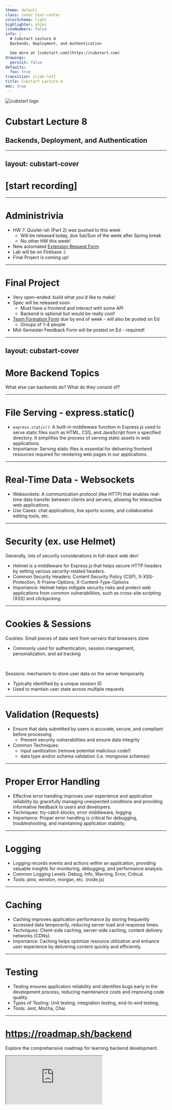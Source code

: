 ```yaml
---
theme: default
class: cover text-center
colorSchema: light
highlighter: shiki
lineNumbers: false
info: |
  # Cubstart Lecture 8
  Backends, Deployment, and Authentication

  See more at [cubstart.com](https://cubstart.com)
drawings:
  persist: false
defaults:
  foo: true
transition: slide-left
title: Cubstart Lecture 8
mdc: true
---
```


<img class="w-24 m-auto mb-8" src="/images/cubstart-logo.png" alt="cubstart logo" />

# Cubstart Lecture 8

## Backends, Deployment, and Authentication


---
layout: cubstart-cover
---

# \[start recording\]


---

# Administrivia

<v-clicks>

- HW 7: Quizlet-ish (Part 2) was pushed to this week
  - Will be released today, due Sat/Sun of the week after Spring break
  - No other HW this week!
- New automated [Extension Request Form](https://forms.gle/ngVNtwp1uPdeNktY8)
- Lab will be on Firebase :)
- Final Project is coming up!

</v-clicks>

---

# Final Project

- Very open-ended: build what you'd like to make!
- Spec will be released soon
  - Must have a frontend and interact with some API
  - Backend is optional but would be really cool!
- [Team Formation Form](https://forms.gle/9C6Kj8kJs2eMgRAUA) due by end of week - will also be posted on Ed
  - Groups of 1-4 people
- Mid-Semester Feedback Form will be posted on Ed - required!

---
layout: cubstart-cover
---

# More Backend Topics

What else can backends do? What do they consist of?

---

# File Serving - express.static()

- `express.static()`: A built-in middleware function in Express.js used to serve static files such as HTML, CSS, and JavaScript from a specified directory. It simplifies the process of serving static assets in web applications.
- Importance: Serving static files is essential for delivering frontend resources required for rendering web pages in our applications.

<!-- Speaker Notes: Explain how to serve static files using express.static() in Express.js. Discuss the importance of organizing static files in a public directory and how to configure express.static(). -->

---

# Real-Time Data - Websockets

- Websockets: A communication protocol (like HTTP) that enables real-time data transfer between clients and servers, allowing for interactive web applications.
- Use Cases: chat applications, live sports scores, and collaborative editing tools, etc.

<!--
Speaker Notes: Introduce Websockets as a technology for real-time communication between the client and server. Mention common use cases such as chat applications and live updates. Discuss libraries like Socket.io for implementing Websockets in Node.js applications.
-->

---

# Security (ex. use Helmet)
Generally, lots of security considerations in full-stack web dev!

- Helmet is a middleware for Express.js that helps secure HTTP headers by setting various security-related headers.
- Common Security Headers: Content Security Policy (CSP), X-XSS-Protection, X-Frame-Options, X-Content-Type-Options
- Importance: Helmet helps mitigate security risks and protect web applications from common vulnerabilities, such as cross-site scripting (XSS) and clickjacking.

<!--
Speaker Notes: Discuss the importance of security in web applications and how Helmet helps mitigate security risks by setting HTTP headers securely. Explain common security headers provided by Helmet and their purposes.
-->

---

# Cookies & Sessions
<div/>

Cookies: Small pieces of data sent from servers that browsers store
  - Commonly used for authentication, session management, personalization, and ad tracking

<br/>

Sessions: mechanism to store user data on the server temporarily
  - Typically identified by a unique session ID
  - Used to maintain user state across multiple requests

<!--
Speaker Notes: Discuss the purpose and use cases of cookies and sessions in web applications. Mention how sessions can be implemented in Express.js using middleware like express-session.
-->

---

# Validation (Requests)

- Ensure that data submitted by users is accurate, secure, and compliant before processing
  - Prevent security vulnerabilities and ensure data integrity
- Common Techniques:
  - input sanitization (remove potential malicious code!)
  - data type and/or schema validation (i.e. mongoose schemas)

<!-- Speaker Notes: Discuss the importance of request validation in preventing security vulnerabilities and ensuring data integrity. Mention libraries like Joi for request validation in Express.js applications. -->

---

# Proper Error Handling

- Effective error handling improves user experience and application reliability by gracefully managing unexpected conditions and providing informative feedback to users and developers.
- Techniques: try-catch blocks, error middleware, logging
- Importance: Proper error handling is critical for debugging, troubleshooting, and maintaining application stability.

<!--
Speaker Notes: Explain the significance of proper error handling in backend development. Discuss strategies for handling errors gracefully and logging error details for debugging purposes.
-->

---

# Logging

- Logging records events and actions within an application, providing valuable insights for monitoring, debugging, and performance analysis.
- Common Logging Levels: Debug, Info, Warning, Error, Critical.
- Tools: pino, winston, morgan, etc. (node.js)

<!-- Speaker Notes: Introduce logging as a critical aspect of backend development. Discuss the importance of logging different types of events and choosing appropriate logging levels. Mention popular logging libraries like Winston and Morgan. -->


---

# Caching

- Caching improves application performance by storing frequently accessed data temporarily, reducing server load and response times.
- Techniques: Client-side caching, server-side caching, content delivery networks (CDNs).
- Importance: Caching helps optimize resource utilization and enhance user experience by delivering content quickly and efficiently.

<!-- Speaker Notes: Explain caching as a technique for improving performance and reducing server load. Discuss different caching strategies and when to use them. Mention caching libraries like Node-cache for server-side caching. -->

---

# Testing

- Testing ensures application reliability and identifies bugs early in the development process, reducing maintenance costs and improving code quality.
- Types of Testing: Unit testing, integration testing, end-to-end testing.
- Tools: Jest, Mocha, Chai

<!-- Speaker Notes: Discuss the importance of testing in backend development and the different types of testing methodologies. Mention popular testing frameworks like Jest and Mocha for testing Node.js applications. -->

---

# <https://roadmap.sh/backend>

Explore the comprehensive roadmap for learning backend development.

  <iframe src="https://roadmap.sh/backend" class="w-full mt-8 h-90" />

<!--
Speaker Notes: Introduce roadmap.sh/backend as a valuable resource for learning and mastering backend development concepts. Encourage students to explore the roadmap to gain a deeper understanding of backend technologies and best practices.
-->

---
layout: cubstart-cover
---

# Deployment & Hosting

---

# Components of Web Applications

- Frontend: Often consists of static files (HTML, CSS, JavaScript).
- Web Servers: Handle API requests and potentially serve static files.
- Databases: Store and manage application data.

<!-- Speaker Notes: Explain the components of web applications and their respective roles. Emphasize the separation of concerns between frontend, backend, and database layers. -->

---

# "Managed" Services

- BaaS (Backend as a Service): Provides backend infrastructure and services, allowing developers to focus on application logic.
- PaaS (Platform as a Service): Offers platforms for application deployment and management, including runtime environments and middleware.
- IaaS (Infrastructure as a Service): Provides virtualized computing resources over the internet, including servers, storage, and networking.

<!-- Speaker Notes: Discuss the different types of managed services for deploying web applications. Explain the trade-offs between BaaS, PaaS, and IaaS in terms of control, scalability, and management overhead. -->

---

# Databases

- Databases also need to be deployed and managed.
- Options include using managed database services or setting up databases on virtual machines.

<!-- Speaker Notes: Highlight the importance of deploying and managing databases for web applications. Discuss the benefits of using managed database services for scalability, reliability, and ease of maintenance. -->

---

# How to Deploy

- Consider scalability, performance, cost, complexity, etc.
- Think about specific requirements of your application
- Ensure proper security measures are implemented throughout the deployment process


---

# 1. Self-Managed Servers

- Provision virtual or physical servers from a cloud provider (IaaS) or your own infrastructure
- Install necessary software (e.g., web server, database server, application runtime)
- Configure security settings
- Deploy your application manually or using deployment tools like Ansible, Chef, or Puppet

---

# 2. Platform as a Service (PaaS)

- Use platforms like Heroku, Google App Engine, or Microsoft Azure App Service
- These platforms manage infrastructure and provide tools for deploying, scaling, and monitoring applications
- Typically, you only need to focus on code and configuration, without dealing with server management

---

# 3. Containerization

- Dockerize your application and dependencies into containers
- Use container orchestration tools like Kubernetes, Docker Swarm, or Amazon ECS to manage and deploy containers at scale
- Provides consistency across different environments and simplifies deployment and scaling

---

# 4. Serverless Computing

- Deploy backend applications as functions or serverless APIs
- Use platforms like AWS Lambda, Google Cloud Functions, or Azure Functions
- Pay only for the resources consumed during execution
- Well-suited for event-driven architectures and microservices

---

# Managed Backend Services

- Utilize managed services for specific backend components:
  - databases (e.g., Amazon RDS, Google Cloud SQL, MongoDB Atlas)
  - caching (e.g., Amazon ElastiCache, Redis Labs)
  - message queues (e.g., Amazon SQS, Google Cloud Pub/Sub)
- Focus on application logic while offloading operational tasks to the service provider

---

# Summary: How to Deploy
Can combine multiple methods!

- DIY: set up servers, install packages, configure security, etc. on your own
  - Fully Self-Host: Use your own infrastructure (i.e. actual computers)
  - IaaS Platforms: Utilize cloud providers like AWS, Linode, or Digital Ocean to provision virtual machines

---

# Summary: How to Deploy
Can combine multiple methods!

- PaaS Platforms: Deploy **applications** on platforms like Heroku, which abstract away infrastructure and system management
- Containerization: Deploy **containers**, or lightweight packages containing your code and all software/system dependencies
- Serverless Platforms: Deploy just **functions** (pieces of code) that run on the cloud

<!-- Speaker Notes: Explain the various deployment options available for web applications, ranging from self-hosting to serverless architectures. Discuss the benefits and drawbacks of each approach in terms of scalability, cost, and complexity. -->

---

# Continuous Integration/Continuous Deployment (CI/CD)

- Automate the deployment process using CI/CD pipelines
- Build, test, and deploy your backend application whenever changes are made to the codebase
- Use platforms/tools like GitHub Actions, CircleCI, Jenkins, etc.

---
layout: cubstart-cover
---

# Authentication

---

# Authentication Overview

- Authentication is the process of verifying the identity of a user.
- Important for controlling access to resources and protecting sensitive data.

<!-- Speaker Notes: Introduce authentication as a crucial aspect of web application security. Discuss the importance of verifying user identities to control access and maintain data integrity. -->

---

# Many Ways to Implement Authentication

- Write Your Own Fully: Not recommended due to security risks and complexity.
- Use a Library (e.g., Passport.js): Leverage existing authentication strategies and middleware.
- Use a Managed Service Like Auth0: Simplifies authentication with comprehensive features and integrations.

<!-- Speaker Notes: Discuss different approaches to implementing authentication in web applications. Emphasize the benefits of using libraries or managed services for authentication to reduce development time and improve security. -->

---

# Under-the-Hood: Cookies & Sessions or JWT Tokens

- Cookies & Sessions: Traditional approach using server-side session management and cookies to track user sessions.
- JWT Tokens: Stateless authentication using JSON Web Tokens for secure authentication and authorization.

<!-- Speaker Notes: Explain the mechanisms used for authentication, including cookies and sessions for server-side session management and JWT tokens for stateless authentication. Discuss the pros and cons of each approach and when to use them. -->

---

# Express + [Auth0](https://auth0.com/)

- Use express-openid-connect middleware for seamless integration with Auth0
- Connect Auth0 user authentication to MongoDB for user management and access control
- Will show demo!

<!--
Speaker Notes: Walk through the live demonstration of implementing authentication with Express and Auth0. Highlight the steps involved in setting up Auth0 integration, configuring express-openid-connect middleware, and connecting Auth0 users to MongoDB for user management.
-->

---
layout: cubstart-cover
---

# Demo: Express + Auth0

---

# Set Up Auth0 Application

- Create an Auth0 account and set up a new application.
- Obtain the client ID and client secret for the application.

<!-- Speaker Notes: Explain the initial setup process for creating an Auth0 application. Mention the importance of obtaining the client ID and client secret for integrating Auth0 with Express. -->

---

# Install Dependencies

```bash
npm install express express-openid-connect dotenv
```

- [express-openid-connect](https://github.com/auth0/express-openid-connect)
- dotenv

<!--
Speaker Notes: Guide students through installing the necessary dependencies for implementing authentication with Express and Auth0. Emphasize the use of express-openid-connect middleware for seamless integration.
-->

---

# Configure Auth0 Middleware

```js
const { auth } = require('express-openid-connect');

app.use(
  auth({
    issuerBaseURL: process.env.ISSUER_BASE_URL,
    baseURL: process.env.BASE_URL,
    clientID: process.env.CLIENT_ID,
    secret: process.env.SECRET,
    requiresAuth: false // make routes public unless explicitly stated
  })
);
```

<!-- Speaker Notes: Explain how to configure the express-openid-connect middleware in Express.js to authenticate users with Auth0. Mention the required parameters such as issuerBaseURL, clientID, and secret, which should be stored in environment variables. -->

---

# Protect Routes and Get User Info

```js
const { requiresAuth } = require('express-openid-connect');

app.get('/profile', requiresAuth(), (req, res) => {
    res.json(req.oidc.user);
});
```

<!-- Speaker Notes: Show how to protect routes by requiring authentication using the express-openid-connect middleware. Demonstrate accessing user information from the req.openid.user object, which contains authenticated user data. -->

---

# Connect to MongoDB and Store User Data

```js
const mongoose = require('mongoose');
mongoose.connect(process.env.DB_CONNECTION_URI, { dbName: 'demo' });
```

```js
const userSchema = new mongoose.Schema({
    sub: String,
    email: String,
    name: String,
});

const User = mongoose.model('User', userSchema);
```

<!-- Speaker Notes: Provide a brief code snippet demonstrating how to connect Express.js with MongoDB using Mongoose. Mention the importance of storing MongoDB connection URI in environment variables for security. Show how to define a Mongoose schema for storing user data retrieved from Auth0. Explain the structure of the userSchema and how it maps to user information obtained during authentication. -->

---

# Save Auth0 User to MongoDB


```js
app.get('/profile', requiresAuth(), asyncHandler(async (req, res) => {
    const { sub, email, name } = req.oidc.user;
    const user = await User.findOneAndUpdate(
        { sub }, // find by auth0 ID
        { email, name }, // add email and name
        {
            upsert: true, // insert if not already exists
            new: true, // return updated (new) data
        }
    );
    res.json(user);
}));
```

<!--
Speaker Notes: Demonstrate how to save authenticated Auth0 users to MongoDB using Mongoose. Explain the findOneAndUpdate() method to either create a new user or update an existing user based on the Auth0 sub (subject) identifier.
-->

---

<div style="overflow: auto; max-height: 100%" >

```js {all|3,4,10,14-19,22-24,28-39}{lines:true}
// server.js (scroll, next page to highlight)

const dotenv = require('dotenv');
dotenv.config(); // load environment variables from .env file

const express = require('express');
const mongoose = require('mongoose');
const asyncHandler = require('express-async-handler');
const bodyParser = require('body-parser');
const { auth, requiresAuth } = require('express-openid-connect');

const app = express();

const userSchema = new mongoose.Schema({
    sub: String,
    email: String,
    name: String,
});
const User = mongoose.model('User', userSchema);

app.use(bodyParser.json());
app.use(auth({
    authRequired: false,
}));

app.get('/', (req, res) => res.sendFile(__dirname + '/index.html'));

app.get('/profile', requiresAuth(), asyncHandler(async (req, res) => {
    const { sub, email, name } = req.oidc.user;
    const user = await User.findOneAndUpdate(
        { sub }, // find by auth0 ID
        { email, name }, // add email and name
        {
            upsert: true, // insert if not already exists
            new: true, // return updated (new) data
        }
    );
    res.json(user);
}));

// function to connect to database and start the server
async function start() {
    const dbName = process.env.DB_NAME;
    await mongoose.connect(process.env.DB_CONNECTION_URI, { dbName });

    console.log(`Connected to the mongoDB database '${dbName}'`);

    app.listen(3000, () => {
        console.log('Server listening on port 3000')
    });
}

start();
```

</div>

---

# Notes on Auth0

- Showed a simple example: not production-ready!
- Better ways to do things like user signup flow

Links:
- https://auth0.com/docs/quickstart/webapp/express/interactive
- https://github.com/auth0/express-openid-connect/blob/master/EXAMPLES.md


---
layout: cubstart-cover
---

# Closing Notes

forgive my ramblings... but go build!

---

# Closing Notes: Summary
Backend knowledge, like all things web, is *vast*

- We showed Express + Mongo + Auth0
	- routes, JSON-based APIs, file serving, auth management
- Clients can also be mobile or other native (desktop) apps
- Other tech stacks exist! Continue exploring server-side programming


---

# What if I don't want to write my own backend?

- Preview: Enter *backend-as-a-service*
- Firebase Auth + Firestore (DB) at lab this week!


---
layout: cubstart-cover
---

# \[stop recording\]
